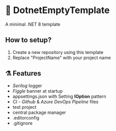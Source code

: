 # 📝 DotnetEmptyTemplate

A minimal .NET 8 template

## How to setup?

1. Create a new repository using this template
2. Replace "ProjectName" with your project name

## ⚗️ Features

- _Serilog_ logger
- _Figgle_ banner at startup
- appsettings.json with Setting __IOption__ pattern
- CI - _Github_ & _Azure DevOps Pipeline_ files
- test project
- central package manager
- .editorconfig
- .gitignore
